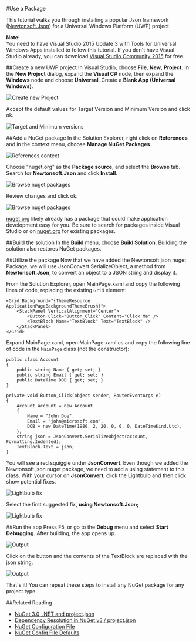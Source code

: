 #Use a Package

This tutorial walks you through installing a popular Json framework ([Newtonsoft.Json](https://www.nuget.org/packages/Newtonsoft.Json/)) for a Universal Windows Platform (UWP) project.

<div class="block-callout-info">
	<strong>Note:</strong><br>
	You need to have Visual Studio 2015 Update 3 with Tools for Universal Windows Apps installed to follow this tutorial. If you don't have Visual Studio already, you can download <a href="https://developer.microsoft.com/en-us/windows/downloads">Visual Studio Community 2015</a> for free.
</div>

##Create a new UWP project
In Visual Studio, choose **File**, **New**, **Project**. In the **New Project** dialog, expand the **Visual C#** node, then expand the **Windows** node and choose **Universal**. Create a **Blank App (Universal Windows)**.

![Create new Project](/images/ConsumeNugetSample/01.PNG)


Accept the default values for Target Version and Minimum Version and click ok.

![Target and Minimum versions](/images/ConsumeNugetSample/02.PNG)


##Add a NuGet package
In the Solution Explorer, right click on **References** and in the context menu, choose **Manage NuGet Packages**.

![References context](/images/ConsumeNugetSample/03.PNG)


Choose "nuget.org" as the **Package source**, and select the **Browse** tab. Search for **Newtonsoft.Json** and click **Install**.

![Browse nuget packages](/images/ConsumeNugetSample/04.PNG)


Review changes and click ok.

![Browse nuget packages](/images/ConsumeNugetSample/05.PNG)

<div class="block-callout-warning">
	<a href="http://nuget.org">nuget.org</a> likely already has a package that could make application development easy for you. Be sure to search for packages inside Visual Studio or on <a href="http://nuget.org">nuget.org</a> for existing packages.
</div>

##Build the solution
In the **Build** menu, choose **Build Solution**. Building the solution also restores NuGet packages.



##Utilize the package
Now that we have added the Newtonsoft.json nuget Package, we will use JsonConvert.SerializeObject, a method from **Newtonsoft.Json**, to convert an object to a JSON string and display it.


From the Solution Explorer, open MainPage.xaml and copy the following lines of code, replacing the existing `Grid` element:

    <Grid Background="{ThemeResource ApplicationPageBackgroundThemeBrush}">
        <StackPanel VerticalAlignment="Center">
            <Button Click="Button_Click" Content="Click Me" />
            <TextBlock Name="TextBlock" Text="TextBlock" />
        </StackPanel>
    </Grid>


Expand MainPage.xaml, open MainPage.xaml.cs and copy the following line of code in the `MainPage` class (not the constructor):

    public class Account
    {
        public string Name { get; set; }
        public string Email { get; set; }
        public DateTime DOB { get; set; }
    }

    private void Button_Click(object sender, RoutedEventArgs e)
    {
        Account account = new Account
        {
            Name = "John Doe",
            Email = "john@microsoft.com",
            DOB = new DateTime(1980, 2, 20, 0, 0, 0, DateTimeKind.Utc),
        };
        string json = JsonConvert.SerializeObject(account, Formatting.Indented);
        TextBlock.Text = json;
    }


You will see a red squiggle under **JsonConvert**. Even though we added the Newtonsoft.json nuget package, we need to add a using statement to this class. With your cursor on **JsonConvert**, click the Lightbulb and then click show potential fixes.

![Lightbulb fix](/images/ConsumeNugetSample/06.PNG)


Select the first suggested fix, **using Newtonsoft.Json;**

![Lightbulb fix](/images/ConsumeNugetSample/07.PNG)



##Run the app
Press F5, or go to the **Debug** menu and select **Start Debugging**. After building, the app opens up.

![Output](/images/ConsumeNugetSample/08.PNG)


Click on the button and the contents of the TextBlock are replaced with the json string.

![Output](/images/ConsumeNugetSample/09.PNG)


That's it!
You can repeat these steps to install any NuGet package for any project type.


##Related Reading
* [NuGet 3.0, .NET and project.json](/ndocs/consume-packages/projectjson-intro)
* [Dependency Resolution in NuGet v3 / project.json](/ndocs/consume-packages/projectjson-dependency)
* [NuGet Configuration File](/ndocs/consume-packages/nuget-config-file-overview)
* [NuGet Config File Defaults](/ndocs/consume-packages/nuget-config-file-defaults)
